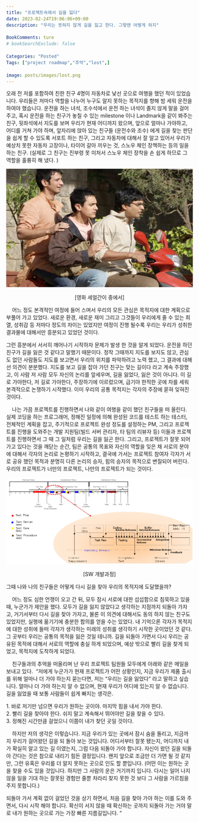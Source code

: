 ```yaml
---
title: "프로젝트속에서 길을 잃다"
date: 2023-02-24T19:06:06+09:00
description: "우리는 뜻하지 않게 길을 잃고 한다. 그렇땐 어떻게 하지"

BookComments: ture
# bookSearchExclude: false

Categories: "Posted"
Tags: ["project roadmap","추억","lost",]

image: posts/images/lost.png
---
```


오래 전 저를 포함하여 친한 친구 4명이 자동차로 낯선 곳으로 여행을 했던 적이 있었습니다. 우리들은 저마다 역할을 나누어 누구도 알지 못하는 목적지를 향해 밤 세워 운전을 하여야 했습니다. 운전을 하는 녀석, 조수석에서 운전 하는 녀석이 졸지 않게 말을 걸어 주고, 혹시 운전을 하는 친구가 놓칠 수 있는 milestone 이나 Landmark을 같이 봐주는 친구, 뒷좌석에서 지도를 보며 우리가 현재 어디까지 왔으며, 앞으로 얼마나 가야하고, 어디를 거쳐 가야 하며, 앞자리에 앉아 있는 친구들 (운전수와 조수) 에게 길을 찾는 판단을 쉽게 할 수 있도록 서포트 하는 친구, 그리고 자동차에 대해서 잘 알고 있어서 우리가 예상치 못한 자동차 고장이나, 타이어 갈아 끼우는 것, 스노우 체인 장책하는 등의 일을 하는 친구. (실제로 그 친구는 진부령 못 미처서 스노우 체인 장착을 손 쉽게 하므로 그 역할을 훌륭히 해 냈다. )

<p align="center">
<img src="./project1.png", alt="세얼간이">
</p>
<center>[영화 세얼간이 중에서]</center>  

    어느 정도 본격적인 여정에 들어 스며서 우리의 모든 관심은 목적지에 대한 계획으로 부풀어 가고 있었다. 새로운 환경, 새로운 재미 그리고 그것들이 우리에게 줄 수 있는 희열, 성취감 등 저마다 정도의 차이는 있었지만 여정이 진행 될수록 우리는 우리가 성취한 결과물에 대해서만 흥분되고 있었던 것이다.  

그런 흥분에서 서서히 깨어나기 시작하자 문제가 발생 한 것을 알게 되었다. 운전을 하던 친구가 길을 잃은 것 같다고 말했기 때문이다. 정작 그때까지 지도를 보지도 않고, 관심도 없던 사람들도 지도를 보고면서 우리의 위치를 파악하려고 노력 했고, 그 결과에 대해선 의견이 분분했다. 지도를 보고 길을 잡아 가던 친구는 맞는 길이다 라고 계속 주장했고, 이 사람 저 사람 모두 자신의 논리를 앞세우며, 길을 잃었다, 잃은 것이 아니다. 이 길로 가야한다, 저 길로 가야한다, 주장하기에 이르렀으며, 급기야 한적한 곳에 차를 세워 본격적으로 논쟁하기 시작했다. 이미 우리의 공통 목적지는 각자의 주장에 묻혀 잊혀진 것이다.  

    나는 가끔 프로젝트를 진행하면서 나와 같이 여행을 같이 했던 친구들을 떠 올린다. 실제 코딩을 하는 프로그래머, 정해진 일정에 의해 완성된 코드를 테스트 하는 테스터, 전체적인 계획을 잡고, 주기적으로 프로젝트 완성 정도를 설정하는 PM, 그리고 프로젝트를 진행을 도와주는 개발 지원팀(빌드 서버 관리자, 타 팀의 리뷰자 등) 이들과 프로젝트를 진행하면서 그 때 그 일처럼 우리는 길을 잃곤 한다. 그리고, 프로젝트가 잘못 되어 가고 있다는 것을 깨닫는 순간, 팀은 공통의 목표와 자신의 역할을 잊은 채 서로의 분야에 대해서 각자의 논리로 논평하기 시작하고, 결국에 가서는 프로젝트 참여자 각자가 서로 공유 했던 목적과 분명히 다른 논리의 승자, 힘의 승자의 목적으로 변질되어 버린다. 우리의 프로젝트가 너만의 프로젝트, 나만의 프로젝트가 되는 것이다.  

<P align = "center">
<img src="./project2.png", alt="project roadmap">  
</P>
<P align = "center">
[SW 개발과정]  
</P>

그때 나와 나의 친구들은 어떻게 다시 길을 찾아 우리의 목적지에 도달했을까?  

    어느 정도 심한 언쟁이 오고 간 뒤, 모두 잠시 서로에 대한 섭섭함으로 침묵하고 있을 때, 누군가가 제안을 했다. 모두가 길을 잃지 않았다고 생각하는 지점까지 되돌아 가자고, 거기서부터 다시 길을 찾아 가자고, 물론 이 의견에 대해서도 동의 하지 않는 친구도 있었지만, 실행에 옮기기에 충분한 합의를 얻을 수는 있었다. 내 기억으론 각자가 목적지에 대한 성취에 들떠 각자가 생각하는 미래의 성취를 생각하기 시작한 곳이었던 것 같다. 그 곳부터 우리는 공통의 목적을 잃은 것일 테니까. 길을 되돌아 가면서 다시 우리는 공유된 목적에 대해서 서로의 역할에 충실 하게 되었으며, 예상 밖으로 빨리 길을 찾게 되었고, 목적지에 도착하게 되었다.  

    친구들과의 추억을 떠올리며 난 우리 프로젝트 팀원들 모두에게 아래와 같은 메일을 보내고 있다.  
“저에게 누군가가 현재 프로젝트가 어떤 상황인지, 지금 우리가 제품 출시를 위해 얼마나 더 가야 하는지 묻는다면, 저는 “우리는 길을 잃었다” 라고 말하고 싶습니다. 얼마나 더 가야 하는지 알 수 없으며, 현재 우리가 어디에 있는지 알 수 없습니다. 길을 잃었을 때 보통 사람들이 쉽게 빠지는 생각은.  

1. 바로 저기만 넘으면 우리가 원하는 곳이야. 마지막 힘을 내서 가야 한다.   
2. 빨리 길을 찾아야 한다. 쉬지 말고 계속해서 뛰어야만 길을 찾을 수 있다.  
3. 정해진 시간만큼 걸었으니 이쯤이 내가 찾던 곳일 것이다.  

    하지만 저의 생각은 이렇습니다. 지금 우리가 있는 곳에서 잠시 숨을 돌리고, 지금까지 우리가 걸어왔던 길을 되 돌아 보는 것입니다. 어디서부터 잘못 됐는지, 어디까지 내가 확실히 알고 있는 길 이였는지, 그럼 다음 되돌아 가야 합니다. 자신이 왔던 길을 되돌아 간다는 것은 참으로 내리기 힘든 결정입니다. 왠지 앞으로 조금만 더 가면 될 것 같지만, 그런 유혹은 우리를 더 알지 못하는 곳으로 인도 할 뿐입니다. (어떤 이는 원하는 곳을 찾을 수도 있을 것입니다. 하지만 그 사람의 운은 거기까지 입니다. 다시는 일어 나지 않을 일을 기대 하는 잘못된 경험만 줄뿐 차라리 찾지 못한 것 보다 그 사람을 가르침을 주지 못합니다.)  

되돌아 가서 계획 없이 걸었던 것을 상기 하면서, 처음 길을 찾아 가야 하는 이를 도와 주면서, 다시 시작 해야 합니다. 확신이 서지 않을 때 확신하는 곳까지 되돌아 가는 거야 말로 내가 원하는 곳으로 가는 가장 빠른 지름길입니다. “
